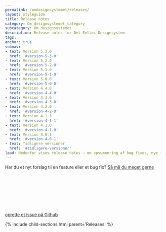 ```yaml
---
permalink: /omdesignsystemet/releases/
layout: styleguide
title: Release notes
category: Om_designsystemet_category
subcategory: Om designsystemet
description: Release notes for Det Fælles Designsystem
tags:
anchor: true
subnav:
- text: Version 5.3.0
  href: '#version-5-3-0'
- text: Version 5.2.0
  href: '#version-5-2-0'
- text: Version 5.1.0
  href: '#version-5-1-0'
- text: Version 5.0.0
  href: '#version-5-0-0'
- text: Version 4.4.0
  href: '#version-4-4-0'
- text: Version 4.3.0
  href: '#version-4-3-0'
- text: Version 4.2.0
  href: '#version-4-2-0'
- text: Version 4.1.1
  href: '#version-4-1-1'
- text: Version 4.1.0
  href: '#version-4-1-0'
- text: Version 4.0.1
  href: '#version-4-0-1'
- text: Tidligere versioner
  href: '#tidligere-versioner'
lead: Nedenfor vises release notes — en opsummering af bug fixes, nye features og andre opdateringer.
---
```

Har du et nyt forslag til en feature eller et bug fix? <a href="https://github.com/detfaellesdesignsystem/dkfds-components/issues" class="icon-link">Så må du meget gerne oprette et issue på Github<svg class="icon-svg" focusable="false" aria-hidden="true" tabindex="-1"><use xlink:href="#open-in-new"></use></svg></a>

{% include child-sections.html parent='Releases' %}
